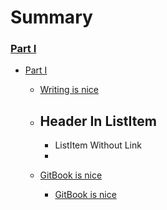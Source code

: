 # Summary

### [Part I](part1/README.md)

- [Part I](part1/README.md)

  - [Writing is nice](part1/README.md#writing)
  - ## Header In ListItem

    - ListItem Without Link
    - []()

  - [GitBook is nice](part1/README.md#gitbook)
    - [GitBook is nice](part1/README.md#gitbook)
